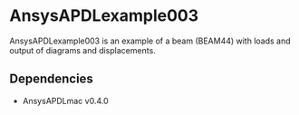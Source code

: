 # AnsysAPDLexample003

AnsysAPDLexample003 is an example of a beam (BEAM44) with loads and output of diagrams and displacements.

## Dependencies
* AnsysAPDLmac v0.4.0
